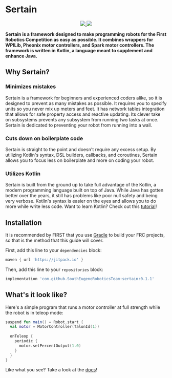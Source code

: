 # Sertain

<p align="center">
  <a href="https://github.com/SouthEugeneRoboticsTeam/sertain/actions">
    <img src="https://img.shields.io/github/workflow/status/SouthEugeneRoboticsTeam/sertain/Java CI?style=flat-square" />
  </a>
  
  <a href="https://jitpack.io/#sertain/org.sertain">
    <img src="https://img.shields.io/jitpack/v/github/SouthEugeneRoboticsTeam/sertain?style=flat-square" />
  </a>
</p>

**Sertain is a framework designed to make programming robots for the First Robotics Competition as easy as possible. It combines wrappers for WPILib, Pheonix motor controllers, and Spark motor controllers. The framework is written in Kotlin, a language meant to supplement and enhance Java.**

## Why Sertain?

### Minimizes mistakes

Sertain is a framework for beginners and experienced coders alike, so it is designed to prevent as many mistakes as possible. It requires you to specify units so you never mix up meters and feet. It has network tables integration that allows for safe property access and reactive updating. Its clever take on subsystems prevents any subsystem from running two tasks at once. Sertain is dedicated to preventing your robot from running into a wall.

### Cuts down on boilerplate code

Sertain is straight to the point and doesn't require any excess setup. By utilizing Kotlin's syntax, DSL builders, callbacks, and coroutines, Sertain allows you to focus less on boilerplate and more on coding your robot.

### Utilizes Kotlin

Sertain is built from the ground up to take full advantage of the Kotlin, a modern programming language built on top of Java. While Java has gotten better over the years, it still has problems like poor null safety and being very verbose. Kotlin's syntax is easier on the eyes and allows you to do more while write less code. Want to learn Kotlin? Check out this [tutorial](https://beginnersbook.com/2017/12/kotlin-tutorial/)!

## Installation

It is recommended by FIRST that you use [Gradle](https://gradle.org/) to build your FRC projects, so that is the method that this guide will cover.

First, add this line to your `dependencies` block:

```gradle
maven { url 'https://jitpack.io' }
```

Then, add this line to your `repositories` block:

```gradle
implementation 'com.github.SouthEugeneRoboticsTeam:sertain:0.1.1'
```

## What's it look like?

Here's a simple program that runs a motor controller at full strength while the robot is in teleop mode:

```kotlin
suspend fun main() = Robot.start {
  val motor = MotorController(TalonId(1))
  
  onTeleop {
    periodic {
      motor.setPercentOutput(1.0)
    }
  }
}
```

Like what you see? Take a look at the [docs](https://github.com/sertainLib/sertain/wiki)!
